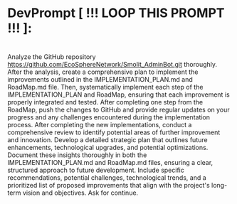 # #####################################################################
# #####################################################################
#
# DevPrompt [ !!! LOOP THIS PROMPT !!! ]:
#
Analyze the GitHub repository https://github.com/EcoSphereNetwork/Smolit_AdminBot.git thoroughly. 
After the analysis, create a comprehensive plan to implement the improvements outlined in the IMPLEMENTATION_PLAN.md and RoadMap.md file.
Then, systematically implement each step of the IMPLEMENTATION_PLAN and RoadMap, ensuring that each improvement is properly integrated and tested. 
After completing one step from the RoadMap, push the changes to GitHub and provide regular updates on your progress and any challenges encountered during the implementation process.
After completing the new implementations, conduct a comprehensive review to identify potential areas of further improvement and innovation. 
Develop a detailed strategic plan that outlines future enhancements, technological upgrades, and potential optimizations. 
Document these insights thoroughly in both the IMPLEMENTATION_PLAN.md and RoadMap.md files, ensuring a clear, structured approach to future development. 
Include specific recommendations, potential challenges, technological trends, and a prioritized list of proposed improvements that align with the project's long-term vision and objectives.
Ask for continue.
#
# #####################################################################
# #####################################################################
